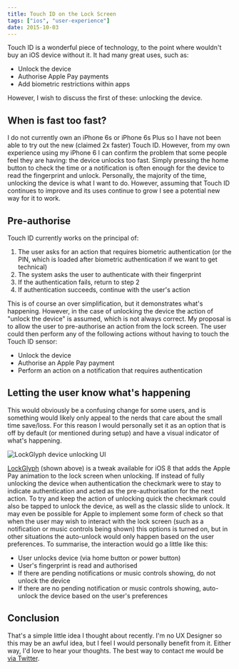 ```yaml
---
title: Touch ID on the Lock Screen
tags: ["ios", "user-experience"]
date: 2015-10-03
---
```


Touch ID is a wonderful piece of technology, to the point where wouldn't buy an iOS device without it. It had many great uses, such as:

- Unlock the device
- Authorise Apple Pay payments
- Add biometric restrictions within apps

However, I wish to discuss the first of these: unlocking the device.

<!-- more -->

## When is fast too fast?

I do not currently own an iPhone 6s or iPhone 6s Plus so I have not been able to try out the new (claimed 2x faster) Touch ID. However, from my own experience using my iPhone 6 I can confirm the problem that some people feel they are having: the device unlocks too fast. Simply pressing the home button to check the time or a notification is often enough for the device to read the fingerprint and unlock. Personally, the majority of the time, unlocking the device is what I want to do. However, assuming that Touch ID continues to improve and its uses continue to grow I see a potential new way for it to work.

## Pre-authorise

Touch ID currently works on the principal of:

1. The user asks for an action that requires biometric authentication (or the PIN, which is loaded after biometric authentication if we want to get technical)
2. The system asks the user to authenticate with their fingerprint
3. If the authentication fails, return to step 2
4. If authentication succeeds, continue with the user's action

This is of course an over simplification, but it demonstrates what's happening. However, in the case of unlocking the device the action of "unlock the device" is assumed, which is not always correct. My proposal is to allow the user to pre-authorise an action from the lock screen. The user could then perform any of the following actions without having to touch the Touch ID sensor:

- Unlock the device
- Authorise an Apple Pay payment
- Perform an action on a notification that requires authentication

## Letting the user know what's happening

This would obviously be a confusing change for some users, and is something would likely only appeal to the nerds that care about the small time save/loss. For this reason I would personally set it as an option that is off by default (or mentioned during setup) and have a visual indicator of what's happening.

![](/images/lockglyph-open-ui.jpg "LockGlyph device unlocking UI")

[LockGlyph](http://cydia.saurik.com/package/com.evilgoldfish.lockglyph/) (shown above) is a tweak available for iOS 8 that adds the Apple Pay animation to the lock screen when unlocking. If instead of fully unlocking the device when authentication the checkmark were to stay to indicate authentication and acted as the pre-authorisation for the next action. To try and keep the action of unlocking quick the checkmark could also be tapped to unlock the device, as well as the classic slide to unlock. It may even be possible for Apple to implement some form of check so that when the user may wish to interact with the lock screen (such as a notification or music controls being shown) this options is turned on, but in other situations the auto-unlock would only happen based on the user preferences. To summarise, the interaction would go a little like this:

- User unlocks device (via home button or power button)
- User's fingerprint is read and authorised
- If there are pending notifications or music controls showing, do not unlock the device
- If there are no pending notification or music controls showing, auto-unlock the device based on the user's preferences

## Conclusion

That's a simple little idea I thought about recently. I'm no UX Designer so this may be an awful idea, but I feel I would personally benefit from it. Either way, I'd love to hear your thoughts. The best way to contact me would be [via Twitter](https://josephduffy.co.uk/twitter "My Twitter profile").
